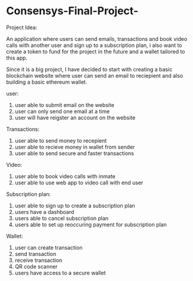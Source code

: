 # Consensys-Final-Project-
Project Idea: 

An application where users can send emails, transactions and book video calls with another user and sign up to a subscription plan, i also want to create a token to fund for the project in the future and a wallet tailored to this app. 

Since it is a big project, I have decided to start with creating a basic blockchain website where user can send an email to reciepient and also building a basic ethereum wallet. 

user:
1. user able to submit email on the website 
2. user can only send one email at a time
3. user will have reigster an account on the website 

Transactions: 
1. user able to send money to recepient 
2. user able to recieve money in wallet from sender
3. user able to send secure and faster transactions

Video:
1. user able to book video calls with inmate
2. user able to use web app to video call with end user

Subscription plan:
1. user able to sign up to create a subscription plan 
2. users have a dashboard 
3. users able to cancel subscription plan 
4. users able to set up reoccuring payment for subscription plan


Wallet: 
1. user can create transaction
2. send transaction
3. receive transaction
4. QR code scanner
5. users have access to a secure wallet 


